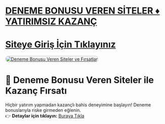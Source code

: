 #  <a href="https://t.me/+7FPuamFhL5E1YTBk">DENEME BONUSU VEREN SİTELER ♦️ YATIRIMSIZ KAZANÇ</a>
#  <a href="https://t.me/+7FPuamFhL5E1YTBk">Siteye Giriş İçin Tıklayınız</a>

<meta charset="UTF-8">
    <meta name="viewport" content="width=device-width, initial-scale=1.0">
</head>
<body>

<a href="https://resimlink.com/QnGsr_UB0" title="Deneme Bonusu Veren Siteler">
    <img src="https://r.resimlink.com/QnGsr_UB0.jpg" alt="Deneme Bonusu Veren Siteler ve Fırsatlar" style="max-width: 100%; border: 2px solid #ddd; border-radius: 10px;">
</a>

# 🎁 Deneme Bonusu Veren Siteler ile Kazanç Fırsatı  

Hiçbir yatırım yapmadan kazançlı bahis deneyimine başlayın! Deneme bonuslarıyla riske girmeden eğlenin.  
👉 **Detaylar için tıklayın:** [Buraya Tıkla](https://t.me/+7FPuamFhL5E1YTBk)  

<meta name="description" content="Deneme bonusu veren siteler ile yatırımsız kazanç fırsatlarını değerlendirin. Hemen tıklayın ve deneyin!">

